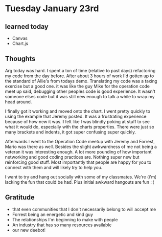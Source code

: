 
# Tuesday January 23rd
## learned today
* Canvas
* Chart.js

## Thoughts
Arg today was hard. I spent a ton of time (relative to past days) refactoring my code from the day before. After about 3 hours of work I'd gotten up to the standard of Allie's from todays demo. Translating my code was a taxing exercise but a good one. it was like the guy Mike for the operation code meet up said, debugging other peoples code is good experience. It wasn't someone elses code but it was still new enough to talk a while to wrap my head around. 

I finally got it working and moved onto the chart. I went pretty quickly to using the example that Jeremy posted. It was a frustrating experience because of how new it was. I felt like I was blindly poking at stuff to see what it would do, especially with the charts properties. There were just so many brackets and indents, it got super confusing super quickly. 

Afterwards I went to the Operation Code meetup with Jeremy and Forrest, Mario was there as well. Besides the slight awkwardness of me not being a veteran it was interesting enough. A lot more pounding of how important networking and good coding practices are. Nothing super new but reinforcing good stuff. Most importantly that people are happy for you to connect with them and will likely try to help you.

I want to try and hang out socially with some of my classmates. We're (i'm) lacking the fun that could be had. Plus initial awkward hangouts are fun : )

## Gratitude
* that even communities that I don't necessarily belong to will accept me
* Forrest being an energetic and kind guy
* The relationships I'm beginning to make with people
* An industry that has so many resources available
* our new deebot!